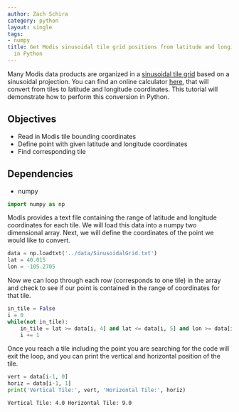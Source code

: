 ```yaml
---
author: Zach Schira
category: python
layout: single
tags:
- numpy
title: Get Modis sinusoidal tile grid positions from latitude and longitude coordinates
  in Python
---
```





Many Modis data products are organized in a [sinusoidal tile grid](http://modis-land.gsfc.nasa.gov/MODLAND_grid.html) based on a sinusoidal projection. You can find an online calculator [here](http://landweb.nascom.nasa.gov/cgi-bin/developer/tilemap.cgi), that will convert from tiles to latitude and longitude coordinates. This tutorial will demonstrate how to perform this conversion in Python.

## Objectives

- Read in Modis tile bounding coordinates
- Define point with given latitude and longitude coordinates
- Find corresponding tile

## Dependencies

- numpy


```python
import numpy as np
```

Modis provides a text file containing the range of latitude and longitude coordinates for each tile. We will load this data into a numpy two dimensional array. Next, we will define the coordinates of the point we would like to convert.


```python
data = np.loadtxt('../data/SinusoidalGrid.txt')
lat = 40.015
lon = -105.2705
```

Now we can loop through each row (corresponds to one tile) in the array and check to see if our point is contained in the range of coordinates for that tile.


```python
in_tile = False
i = 0
while(not in_tile):
    in_tile = lat >= data[i, 4] and lat <= data[i, 5] and lon >= data[i, 2] and lon <= data[i, 3]
    i += 1
```

Once you reach a tile including the point you are searching for the code will exit the loop, and you can print the vertical and horizontal position of the tile.


```python
vert = data[i-1, 0]
horiz = data[i-1, 1]
print('Vertical Tile:', vert, 'Horizontal Tile:', horiz)
```

    Vertical Tile: 4.0 Horizontal Tile: 9.0